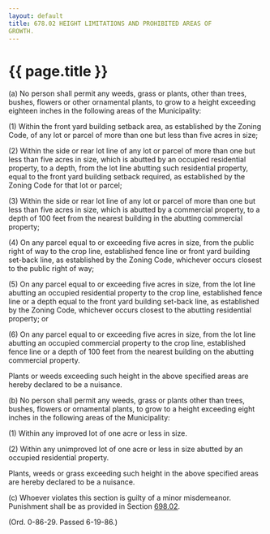 ```yaml
---
layout: default 
title: 678.02 HEIGHT LIMITATIONS AND PROHIBITED AREAS OF
GROWTH.
---
```


{{ page.title }}
================

​(a) No person shall permit any weeds, grass or plants, other than
trees, bushes, flowers or other ornamental plants, to grow to a height
exceeding eighteen inches in the following areas of the Municipality:

​(1) Within the front yard building setback area, as established by the
Zoning Code, of any lot or parcel of more than one but less than five
acres in size;

​(2) Within the side or rear lot line of any lot or parcel of more than
one but less than five acres in size, which is abutted by an occupied
residential property, to a depth, from the lot line abutting such
residential property, equal to the front yard building setback required,
as established by the Zoning Code for that lot or parcel;

​(3) Within the side or rear lot line of any lot or parcel of more than
one but less than five acres in size, which is abutted by a commercial
property, to a depth of 100 feet from the nearest building in the
abutting commercial property;

​(4) On any parcel equal to or exceeding five acres in size, from the
public right of way to the crop line, established fence line or front
yard building set-back line, as established by the Zoning Code,
whichever occurs closest to the public right of way;

​(5) On any parcel equal to or exceeding five acres in size, from the
lot line abutting an occupied residential property to the crop line,
established fence line or a depth equal to the front yard building
set-back line, as established by the Zoning Code, whichever occurs
closest to the abutting residential property; or

​(6) On any parcel equal to or exceeding five acres in size, from the
lot line abutting an occupied commercial property to the crop line,
established fence line or a depth of 100 feet from the nearest building
on the abutting commercial property.

Plants or weeds exceeding such height in the above specified areas are
hereby declared to be a nuisance.

​(b) No person shall permit any weeds, grass or plants other than trees,
bushes, flowers or ornamental plants, to grow to a height exceeding
eight inches in the following areas of the Municipality:

​(1) Within any improved lot of one acre or less in size.

​(2) Within any unimproved lot of one acre or less in size abutted by an
occupied residential property.

Plants, weeds or grass exceeding such height in the above specified
areas are hereby declared to be a nuisance.

​(c) Whoever violates this section is guilty of a minor misdemeanor.
Punishment shall be as provided in Section [698.02](38e2f631.html).

(Ord. 0-86-29. Passed 6-19-86.)
